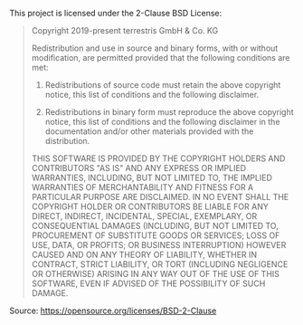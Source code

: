 This project is licensed under the 2-Clause BSD License:

> Copyright 2019-present terrestris GmbH & Co. KG
>
> Redistribution and use in source and binary forms, with or without modification,
> are permitted provided that the following conditions are met:
>
> 1. Redistributions of source code must retain the above copyright notice, this
> list of conditions and the following disclaimer.
>
> 2. Redistributions in binary form must reproduce the above copyright notice,
> this list of conditions and the following disclaimer in the documentation
> and/or other materials provided with the distribution.
>
> THIS SOFTWARE IS PROVIDED BY THE COPYRIGHT HOLDERS AND CONTRIBUTORS "AS IS" AND
> ANY EXPRESS OR IMPLIED WARRANTIES, INCLUDING, BUT NOT LIMITED TO, THE IMPLIED
> WARRANTIES OF MERCHANTABILITY AND FITNESS FOR A PARTICULAR PURPOSE ARE DISCLAIMED.
> IN NO EVENT SHALL THE COPYRIGHT HOLDER OR CONTRIBUTORS BE LIABLE FOR ANY DIRECT,
> INDIRECT, INCIDENTAL, SPECIAL, EXEMPLARY, OR CONSEQUENTIAL DAMAGES (INCLUDING,
> BUT NOT LIMITED TO, PROCUREMENT OF SUBSTITUTE GOODS OR SERVICES; LOSS OF USE,
> DATA, OR PROFITS; OR BUSINESS INTERRUPTION) HOWEVER CAUSED AND ON ANY THEORY OF
> LIABILITY, WHETHER IN CONTRACT, STRICT LIABILITY, OR TORT (INCLUDING NEGLIGENCE
> OR OTHERWISE) ARISING IN ANY WAY OUT OF THE USE OF THIS SOFTWARE, EVEN IF ADVISED
> OF THE POSSIBILITY OF SUCH DAMAGE.

Source: https://opensource.org/licenses/BSD-2-Clause
